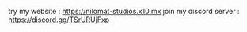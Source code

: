 try my website : https://nilomat-studios.x10.mx
join my discord server : https://discord.gg/TSrURUjFxp
